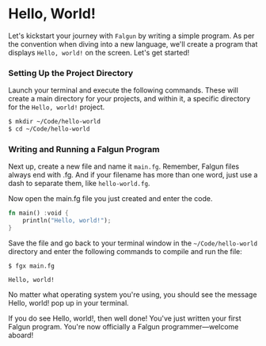 # Hello, World!

Let's kickstart your journey with `Falgun` by writing a simple program. As per the convention when diving into a new language, we'll create a program that displays `Hello, world!` on the screen. Let's get started!

### Setting Up the Project Directory

Launch your terminal and execute the following commands. These will create a main directory for your projects, and within it, a specific directory for the `Hello, world!` project.

```bash
$ mkdir ~/Code/hello-world
$ cd ~/Code/hello-world
```

### Writing and Running a Falgun Program

Next up, create a new file and name it `main.fg`. Remember, Falgun files always end with .fg. And if your filename has more than one word, just use a dash to separate them, like `hello-world.fg`.

Now open the main.fg file you just created and enter the code.

```rust
fn main() :void {
    println("Hello, world!");
}
```

Save the file and go back to your terminal window in the `~/Code/hello-world` directory and enter the following commands to compile and run the file:

```
$ fgx main.fg

Hello, world!
```

No matter what operating system you're using, you should see the message Hello, world! pop up in your terminal.

If you do see Hello, world!, then well done! You've just written your first Falgun program. You're now officially a Falgun programmer—welcome aboard!




